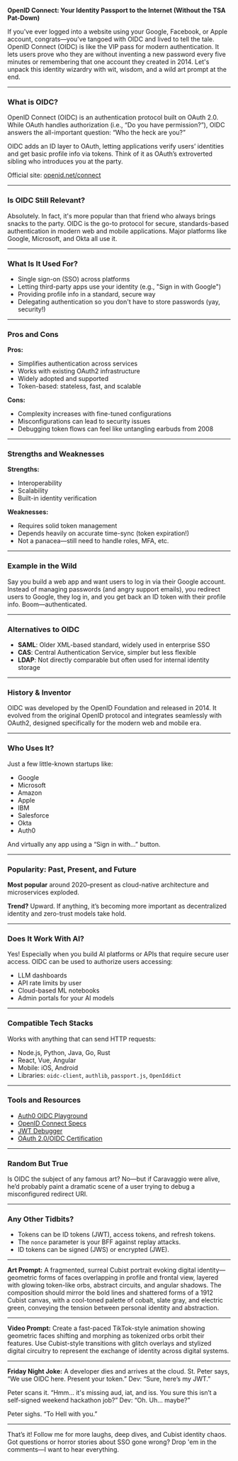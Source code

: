 **OpenID Connect: Your Identity Passport to the Internet (Without the TSA Pat-Down)**

If you've ever logged into a website using your Google, Facebook, or Apple account, congrats—you’ve tangoed with OIDC and lived to tell the tale. OpenID Connect (OIDC) is like the VIP pass for modern authentication. It lets users prove who they are without inventing a new password every five minutes or remembering that one account they created in 2014. Let's unpack this identity wizardry with wit, wisdom, and a wild art prompt at the end.

---

### What is OIDC?

OpenID Connect (OIDC) is an authentication protocol built on OAuth 2.0. While OAuth handles authorization (i.e., “Do you have permission?”), OIDC answers the all-important question: “Who the heck are you?”

OIDC adds an ID layer to OAuth, letting applications verify users’ identities and get basic profile info via tokens. Think of it as OAuth’s extroverted sibling who introduces you at the party.

Official site: [openid.net/connect](https://openid.net/connect)

---

### Is OIDC Still Relevant?

Absolutely. In fact, it's more popular than that friend who always brings snacks to the party. OIDC is the go-to protocol for secure, standards-based authentication in modern web and mobile applications. Major platforms like Google, Microsoft, and Okta all use it.

---

### What Is It Used For?

* Single sign-on (SSO) across platforms
* Letting third-party apps use your identity (e.g., "Sign in with Google")
* Providing profile info in a standard, secure way
* Delegating authentication so you don't have to store passwords (yay, security!)

---

### Pros and Cons

**Pros:**

* Simplifies authentication across services
* Works with existing OAuth2 infrastructure
* Widely adopted and supported
* Token-based: stateless, fast, and scalable

**Cons:**

* Complexity increases with fine-tuned configurations
* Misconfigurations can lead to security issues
* Debugging token flows can feel like untangling earbuds from 2008

---

### Strengths and Weaknesses

**Strengths:**

* Interoperability
* Scalability
* Built-in identity verification

**Weaknesses:**

* Requires solid token management
* Depends heavily on accurate time-sync (token expiration!)
* Not a panacea—still need to handle roles, MFA, etc.

---

### Example in the Wild

Say you build a web app and want users to log in via their Google account. Instead of managing passwords (and angry support emails), you redirect users to Google, they log in, and you get back an ID token with their profile info. Boom—authenticated.

---

### Alternatives to OIDC

* **SAML**: Older XML-based standard, widely used in enterprise SSO
* **CAS**: Central Authentication Service, simpler but less flexible
* **LDAP**: Not directly comparable but often used for internal identity storage

---

### History & Inventor

OIDC was developed by the OpenID Foundation and released in 2014. It evolved from the original OpenID protocol and integrates seamlessly with OAuth2, designed specifically for the modern web and mobile era.

---

### Who Uses It?

Just a few little-known startups like:

* Google
* Microsoft
* Amazon
* Apple
* IBM
* Salesforce
* Okta
* Auth0

And virtually any app using a “Sign in with…” button.

---

### Popularity: Past, Present, and Future

**Most popular** around 2020–present as cloud-native architecture and microservices exploded.

**Trend?** Upward. If anything, it’s becoming more important as decentralized identity and zero-trust models take hold.

---

### Does It Work With AI?

Yes! Especially when you build AI platforms or APIs that require secure user access. OIDC can be used to authorize users accessing:

* LLM dashboards
* API rate limits by user
* Cloud-based ML notebooks
* Admin portals for your AI models

---

### Compatible Tech Stacks

Works with anything that can send HTTP requests:

* Node.js, Python, Java, Go, Rust
* React, Vue, Angular
* Mobile: iOS, Android
* Libraries: `oidc-client`, `authlib`, `passport.js`, `OpenIddict`

---

### Tools and Resources

* [Auth0 OIDC Playground](https://auth0.com/docs/authenticate/protocols/openid-connect-protocol)
* [OpenID Connect Specs](https://openid.net/specs/)
* [JWT Debugger](https://jwt.io/)
* [OAuth 2.0/OIDC Certification](https://openid.net/certification/)

---

### Random But True

Is OIDC the subject of any famous art? No—but if Caravaggio were alive, he’d probably paint a dramatic scene of a user trying to debug a misconfigured redirect URI.

---

### Any Other Tidbits?

* Tokens can be ID tokens (JWT), access tokens, and refresh tokens.
* The `nonce` parameter is your BFF against replay attacks.
* ID tokens can be signed (JWS) or encrypted (JWE).

---

**Art Prompt:**
A fragmented, surreal Cubist portrait evoking digital identity—geometric forms of faces overlapping in profile and frontal view, layered with glowing token-like orbs, abstract circuits, and angular shadows. The composition should mirror the bold lines and shattered forms of a 1912 Cubist canvas, with a cool-toned palette of cobalt, slate gray, and electric green, conveying the tension between personal identity and abstraction.

---

**Video Prompt:**
Create a fast-paced TikTok-style animation showing geometric faces shifting and morphing as tokenized orbs orbit their features. Use Cubist-style transitions with glitch overlays and stylized digital circuitry to represent the exchange of identity across digital systems.

---

**Friday Night Joke:**
A developer dies and arrives at the cloud.
St. Peter says, “We use OIDC here. Present your token.”
Dev: “Sure, here’s my JWT.”

Peter scans it.
“Hmm… it's missing aud, iat, and iss. You sure this isn’t a self-signed weekend hackathon job?”
Dev: “Oh. Uh… maybe?”

Peter sighs.
“To Hell with you.”

---

That’s it! Follow me for more laughs, deep dives, and Cubist identity chaos. Got questions or horror stories about SSO gone wrong? Drop 'em in the comments—I want to hear everything.
